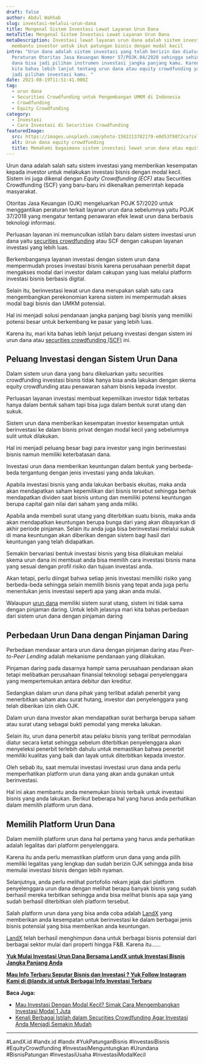 ```yaml
---
draft: false
author: Abdul Wahhab
slug: investasi-melalui-urun-dana
title: Mengenal Sistem Investasi Lewat Layanan Urun Dana
metaTitle: Mengenal Sistem Investasi Lewat Layanan Urun Dana
metaDescription: Investasi lewat layanan urun dana adalah sistem investasi yang
  membantu investor untuk ikut patungan bisnis dengan modal kecil
intro: "Urun dana adalah sistem investasi yang telah berizin dan diatur
  Peraturan Otoritas Jasa Keuangan Nomor 57/POJK.04/2020 sehingga sehingga urun
  dana bisa jadi pilihan instrumen investasi jangka panjang kamu. Karena itu yuk
  kita bahas lebih lanjut tentang urun dana atau equity crowdfunding yang bisa
  jadi pilihan investasi kamu. "
date: 2021-08-19T11:51:41.000Z
tag:
  - urun dana
  - Securities Crowdfunding untuk Pengembangan UMKM di Indonesia
  - Crowdfunding
  - Equity Crowdfunding
category:
  - Investasi
  - Cara Investasi di Securities Crowdfunding
featuredImage:
  src: https://images.unsplash.com/photo-1582213782179-e0d53f98f2ca?ixlib=rb-1.2.1&ixid=MnwxMjA3fDB8MHxwaG90by1wYWdlfHx8fGVufDB8fHx8&auto=format&fit=crop&w=1470&q=80
  alt: Urun dana equity crowdfunding
  title: Memahami bagaimana sistem investasi lewat urun dana atau equity crowdfunding
---
```

Urun dana adalah salah satu sistem investasi yang memberikan kesempatan kepada investor untuk melakukan investasi bisnis dengan modal kecil. Sistem ini juga dikenal dengan *Equity Crowdfunding (ECF)* atau Securities Crowdfunding (SCF) yang baru-baru ini dikenalkan pemerintah kepada masyarakat.

Otoritas Jasa Keuangan (OJK) mengeluarkan POJK 57/2020 untuk menggantikan peraturan terkait layanan urun dana sebelumnya yaitu POJK 37/2018 yang mengatur tentang penawaran efek lewat urun dana berbasis teknologi informasi.

Perluasan layanan ini memunculkan istilah baru dalam sistem investasi urun dana yaitu [securities crowdfunding](https://landx.id/) atau SCF dengan cakupan layanan investasi yang lebih luas.

Berkembanganya layanan investasi dengan sistem urun dana mempermudah proses investasi bisnis karena perusahaan penerbit dapat mengakses modal dari investor dalam cakupan yang luas melalui platform investasi bisnis berbasis digital.

Selain itu, berinvestasi lewat urun dana merupakan salah satu cara mengembangkan perekonomian karena sistem ini mempermudah akses modal bagi bisnis dan UMKM potensial.

Hal ini menjadi solusi pendanaan jangka panjang bagi bisnis yang memiliki potensi besar untuk berkembang ke pasar yang lebih luas.

Karena itu, mari kita bahas lebih lanjut peluang investasi dengan sistem ini urun dana atau [securities crowdfunding (SCF)](https://landx.id/) ini.

## **Peluang Investasi dengan Sistem Urun Dana**

Dalam sistem urun dana yang baru dikeluarkan yaitu securities crowdfunding investasi bisnis tidak hanya bisa anda lakukan dengan skema equity crowdfunding atau penawaran saham bisnis kepada investor.

Perluasan layanan investasi membuat kepemilikan investor tidak terbatas hanya dalam bentuk saham tapi bisa juga dalam bentuk surat utang dan sukuk.

Sistem urun dana memberikan kesempatan investor kesempatan untuk berinvestasi ke dalam bisnis privat dengan modal kecil yang sebelumnya sulit untuk dilakukan.

Hal ini menjadi peluang besar bagi para investor yang ingin berinvestasi bisnis namun memiliki keterbatasan dana.

Investasi urun dana memberikan keuntungan dalam bentuk yang berbeda-beda tergantung dengan jenis investasi yang anda lakukan.

Apabila investasi bisnis yang anda lakukan berbasis ekuitas, maka anda akan mendapatkan saham kepemilikan dari bisnis tersebut sehingga berhak mendapatkan dividen saat bisnis untung dan memiliki potensi keuntungan berupa capital gain nilai dari saham yang anda miliki.

Apabila anda membeli surat utang yang diterbitkan suatu bisnis, maka anda akan mendapatkan keuntungan berupa bunga dari yang akan dibayarkan di akhir periode pinjaman. Selain itu anda juga bisa berinvestasi melalui sukuk di mana keuntungan akan diberikan dengan sistem bagi hasil dari keuntungan yang telah didapatkan.

Semakin bervariasi bentuk investasi bisnis yang bisa dilakukan melalui skema urun dana ini membuat anda bisa memilih cara investasi bisnis mana yang sesuai dengan profil risiko dan tujuan investasi anda.

Akan tetapi, perlu diingat bahwa setiap jenis investasi memiliki risiko yang berbeda-beda sehingga selain memilih bisnis yang tepat anda juga perlu menentukan jenis investasi seperti apa yang akan anda mulai.

Walaupun [urun dana](https://landx.id/) memiliki sistem surat utang, sistem ini tidak sama dengan pinjaman daring. Untuk lebih jelasnya mari kita bahas perbedaan dari sistem urun dana dengan pinjaman daring

## **Perbedaan Urun Dana dengan Pinjaman Daring**

Perbedaan mendasar antara urun dana dengan pinjaman daring atau *Peer-to-Peer Lending* adalah mekanisme pendanaan yang dilakukan.

Pinjaman daring pada dasarnya hampir sama perusahaan pendanaan akan tetapi melibatkan perusahaan finansial teknologi sebagai penyelenggara yang mempertemukan antara debitur dan kreditur.

Sedangkan dalam urun dana pihak yang terlibat adalah penerbit yang menerbitkan saham atau surat hutang, investor dan penyelenggara yang telah diberikan izin oleh OJK.

Dalam urun dana investor akan mendapatkan surat berharga berupa saham atau surat utang sebagai bukti pemodal yang mereka lakukan.

Selain itu, urun dana penerbit atau pelaku bisnis yang terlibat permodalan diatur secara ketat sehingga sebelum diterbitkan penyelenggara akan menyeleksi penerbit terlebih dahulu untuk memastikan bahwa penerbit memiliki kualitas yang baik dan layak untuk diterbitkan kepada investor.

Oleh sebab itu, saat memulai investasi investasi urun dana anda perlu memperhatikan platform urun dana yang akan anda gunakan untuk berinvestasi.

Hal ini akan membantu anda menemukan bisnis terbaik untuk investasi bisnis yang anda lakukan. Berikut beberapa hal yang harus anda perhatikan dalam memilih platform urun dana.

## **Memilih Platform Urun Dana**

Dalam memilih platform urun dana hal pertama yang harus anda perhatikan adalah legalitas dari platform penyelenggara.

Karena itu anda perlu memastikan platform urun dana yang anda pilih memiliki legalitas yang lengkap dan sudah berizin OJK sehingga anda bisa memulai investasi bisnis dengan lebih nyaman.

Selanjutnya, anda perlu melihat portofolio rekam jejak dari platform penyelenggara urun dana  dengan melihat berapa banyak bisnis yang sudah berhasil mereka terbitkan sehingga anda bisa melihat bisnis apa saja yang sudah berhasil diterbitkan oleh platform tersebut.

Salah platform urun dana yang bisa anda coba adalah [LandX](https://landx.id/) yang memberikan anda kesempatan untuk berinvestasi ke dalam berbagai jenis bisnis potensial yang bisa memberikan anda keuntungan.

[LandX](https://landx.id/) telah berhasil menghimpun dana untuk berbagai bisnis potensial dari berbagai sektor mulai dari properti hingga F&B. Karena itu…...

**[Yuk Mulai Investasi Urun Dana Bersama LandX untuk Investasi Bisnis Jangka Panjang Anda](https://landx.id/)**

**[Mau Info Terbaru Seputar Bisnis dan Investasi ? Yuk Follow Instagram Kami di @landx.id untuk Berbagai Info Investasi Terbaru](https://instagram.com/landx.id?utm_medium=copy_link)**

**Baca Juga:**

* [Mau Investasi Dengan Modal Kecil? Simak Cara Mengembangkan Investasi Modal 1 Juta](https://landx.id/blog/mau-investasi-dengan-modal-kecil-simak-cara-mengembangkan-investasi-modal-1-juta/)
* [Kenali Berbagai Istilah dalam Securities Crowdfunding Agar Investasi Anda Menjadi Semakin Mudah](https://landx.id/blog/kenali-berbagai-istilah-dalam-securities-crowdfunding-agar-investasi-anda-menjadi-semakin-mudah/)

- - -

\#LandX.id     #landx.id    #landx 	#YukPatunganBisnis	#InvestasiBisnis    #EquityCrowdfunding     #InvestasiMenguntungkan    #Urundana    #BisnisPatungan    #InvestasiUsaha #InvestasiModalKecil